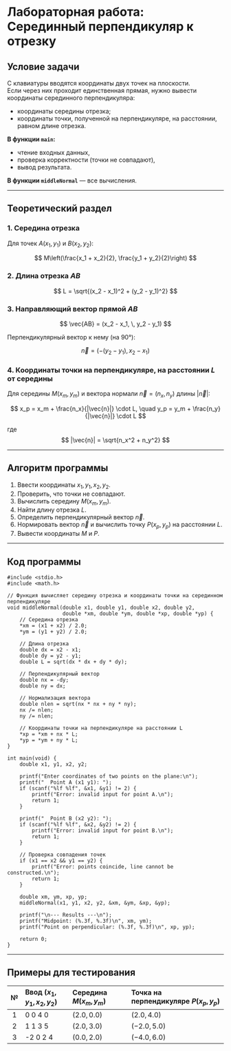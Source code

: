 # Лабораторная работа: Серединный перпендикуляр к отрезку

## Условие задачи

С клавиатуры вводятся координаты двух точек на плоскости.  
Если через них проходит единственная прямая, нужно вывести координаты серединного перпендикуляра:
- координаты середины отрезка;
- координаты точки, полученной на перпендикуляре, на расстоянии, равном длине отрезка.

**В функции `main`:**
- чтение входных данных,
- проверка корректности (точки не совпадают),
- вывод результата.

**В функции `middleNormal`** — все вычисления.

---

## Теоретический раздел

### 1. Середина отрезка

Для точек $A(x_1, y_1)$ и $B(x_2, y_2)$:

$$
M\left(\frac{x_1 + x_2}{2}, \frac{y_1 + y_2}{2}\right)
$$

### 2. Длина отрезка $AB$

$$
L = \sqrt{(x_2 - x_1)^2 + (y_2 - y_1)^2}
$$

### 3. Направляющий вектор прямой $AB$

$$
\vec{AB} = (x_2 - x_1, \, y_2 - y_1)
$$

Перпендикулярный вектор к нему (на 90°):

$$
\vec{n} = (- (y_2 - y_1), \, x_2 - x_1)
$$

### 4. Координаты точки на перпендикуляре, на расстоянии $L$ от середины

Для середины $M(x_m, y_m)$ и вектора нормали $\vec{n} = (n_x, n_y)$ длины $|\vec{n}|$:

$$
x_p = x_m + \frac{n_x}{|\vec{n}|} \cdot L, \quad y_p = y_m + \frac{n_y}{|\vec{n}|} \cdot L
$$

где  
$$
|\vec{n}| = \sqrt{n_x^2 + n_y^2}
$$

---

## Алгоритм программы

1. Ввести координаты $x_1, y_1, x_2, y_2$.
2. Проверить, что точки не совпадают.
3. Вычислить середину $M(x_m, y_m)$.
4. Найти длину отрезка $L$.
5. Определить перпендикулярный вектор $\vec{n}$.
6. Нормировать вектор $\vec{n}$ и вычислить точку $P(x_p, y_p)$ на расстоянии $L$.
7. Вывести координаты $M$ и $P$.

---

## Код программы

```
#include <stdio.h>
#include <math.h>

// Функция вычисляет середину отрезка и координаты точки на серединном перпендикуляре
void middleNormal(double x1, double y1, double x2, double y2,
                  double *xm, double *ym, double *xp, double *yp) {
    // Середина отрезка
    *xm = (x1 + x2) / 2.0;
    *ym = (y1 + y2) / 2.0;

    // Длина отрезка
    double dx = x2 - x1;
    double dy = y2 - y1;
    double L = sqrt(dx * dx + dy * dy);

    // Перпендикулярный вектор
    double nx = -dy;
    double ny = dx;

    // Нормализация вектора
    double nlen = sqrt(nx * nx + ny * ny);
    nx /= nlen;
    ny /= nlen;

    // Координаты точки на перпендикуляре на расстоянии L
    *xp = *xm + nx * L;
    *yp = *ym + ny * L;
}

int main(void) {
    double x1, y1, x2, y2;

    printf("Enter coordinates of two points on the plane:\n");
    printf("  Point A (x1 y1): ");
    if (scanf("%lf %lf", &x1, &y1) != 2) {
        printf("Error: invalid input for point A.\n");
        return 1;
    }

    printf("  Point B (x2 y2): ");
    if (scanf("%lf %lf", &x2, &y2) != 2) {
        printf("Error: invalid input for point B.\n");
        return 1;
    }

    // Проверка совпадения точек
    if (x1 == x2 && y1 == y2) {
        printf("Error: points coincide, line cannot be constructed.\n");
        return 1;
    }

    double xm, ym, xp, yp;
    middleNormal(x1, y1, x2, y2, &xm, &ym, &xp, &yp);

    printf("\n--- Results ---\n");
    printf("Midpoint: (%.3f, %.3f)\n", xm, ym);
    printf("Point on perpendicular: (%.3f, %.3f)\n", xp, yp);

    return 0;
}

```

---

## Примеры для тестирования

| № | Ввод $(x_1, y_1, x_2, y_2)$ | Середина $M(x_m, y_m)$ | Точка на перпендикуляре $P(x_p, y_p)$ |
|:-:|:-----------------------------|:------------------------|:--------------------------------------|
| 1 | 0 0 4 0 | $(2.0, 0.0)$ | $(2.0, 4.0)$                          |
| 2 | 1 1 3 5 | $(2.0, 3.0)$ | $(-2.0, 5.0)$                         |
| 3 | -2 0 2 4 | $(0.0, 2.0)$ | $(-4.0, 6.0)$                         |
 